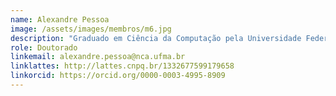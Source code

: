 ```yaml
---
name: Alexandre Pessoa
image: /assets/images/membros/m6.jpg
description: "Graduado em Ciência da Computação pela Universidade Federal do Maranhão (UFMA), Mestre em Ciência da Computação no Instituto de Matemática e Estatística da Universidade de São Paulo (IME-USP), na área de Inteligência Artificial e Doutorando em Ciência da Computação pelo programa de Doutorado em Ciência da Computação Associação UFMA/UFPI. Possui interesse em Inteligência Artificial Processamento de Imagens Digitais, Banco de Dados, Processamento de Linguagem Natural e Visão Computacional."
role: Doutorado
linkemail: alexandre.pessoa@nca.ufma.br
linklattes: http://lattes.cnpq.br/1332677599179658
linkorcid: https://orcid.org/0000-0003-4995-8909
---
```



